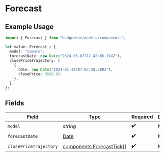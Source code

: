 # Forecast

## Example Usage

```typescript
import { Forecast } from "hedgewise/models/components";

let value: Forecast = {
  model: "Camaro",
  forecastDate: new Date("2024-05-02T17:42:05.194Z"),
  closePriceTrajectory: [
    {
      date: new Date("2024-01-11T07:07:58.389Z"),
      closePrice: 3598.83,
    },
  ],
};
```

## Fields

| Field                                                                                         | Type                                                                                          | Required                                                                                      | Description                                                                                   |
| --------------------------------------------------------------------------------------------- | --------------------------------------------------------------------------------------------- | --------------------------------------------------------------------------------------------- | --------------------------------------------------------------------------------------------- |
| `model`                                                                                       | *string*                                                                                      | :heavy_check_mark:                                                                            | N/A                                                                                           |
| `forecastDate`                                                                                | [Date](https://developer.mozilla.org/en-US/docs/Web/JavaScript/Reference/Global_Objects/Date) | :heavy_check_mark:                                                                            | N/A                                                                                           |
| `closePriceTrajectory`                                                                        | [components.ForecastTick](../../models/components/forecasttick.md)[]                          | :heavy_check_mark:                                                                            | N/A                                                                                           |